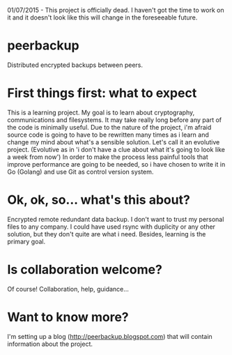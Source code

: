 01/07/2015 - This project is officially dead. I haven't got the time to work on it and it doesn't look like this will change in the foreseeable future. 

peerbackup
==========

Distributed encrypted backups between peers. 

First things first: what to expect
===================================
This is a learning project. My goal is to learn about cryptography, communications and filesystems. It may take really long before any part of the code is minimally useful.
Due to the nature of the project, i'm afraid source code is going to have to be rewritten many times as i learn and change my mind about what's a sensible solution. Let's call it an evolutive project. (Evolutive as in 'i don't have a clue about what it's going to look like a week from now')
In order to make the process less painful tools that improve performance are going to be needed, so i have chosen to write it in Go (Golang) and use Git as control version system.

Ok, ok, so... what's this about?
================================
Encrypted remote redundant data backup. I don't want to trust my personal files to any company. I could have used rsync with duplicity or any other solution, but they don't quite are what i need. Besides, learning is the primary goal.

Is collaboration welcome?
=========================
Of course! Collaboration, help, guidance...

Want to know more?
==================
I'm setting up a blog (http://peerbackup.blogspot.com) that will contain information about the project.


